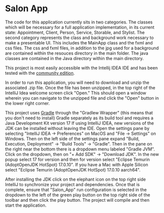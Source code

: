 # Salon App

The code for this application currently sits in two categories. The classes which will be necessary for a full
application implementation, in its current state: Appointment, Client, Person, Service, Storable, and Stylist. The
second category represents the class and background work necessary to make a presentable UI. This includes the 
MainApp class and the fxml and css files. The css and fxml files, in addition to the jpg used for a background
are contained within the resouces directory in the main folder. The java classes are contained in the Java directory
within the main directory.

This project is most easily accessible with the Intellij IDEA IDE and has been tested with the 
[community edition](https://www.jetbrains.com/idea/download).

In order to run this application, you will need to download and unzip the associated .zip file. Once the file has
been unzipped, in the top right of the IntelliJ Idea welcome screen click "Open." This should open a window wherein
you can navigate to the unzipped file and click the "Open" button in the lower right corner.

This project uses [Gradle](https://gradle.org) through the "Gradlew Wrapper" (this means that you don't need to
install) Gradle separately as its build tool and requires a Java
Development Kit version 17 If using IntelliJ IDEA, new versions of the JDK can be installed without leaving the IDE.
Open the settings pane by selecting "IntelliJ IDEA -> Preferences" on MacOS and "File -> Settings" on Windows. Then
on the left side of the settings pane expand "Build, Execution, Deployment" -> "Build Tools" -> "Gradle". Then in
the pane on the right near the bottom there is a dropdown menu labeled "Gradle JVM". Click on the dropdown, then on
"+ Add SDK" -> "Download JDK". In the new popup select 17 for version and then for version select
"Eclipse Temurin (AdoptOpenJDK HotSpot) 17.0.10". If you have a Mac with Apple Silicon select
"Eclipse Temurin (AdoptOpenJDK HotSpot) 17.0.10 aarch64".

After installing the JDK click on the elephant icon on the top right side IntelliJ to synchronize your project and
dependencies. Once that is complete, ensure that "Salon_App" run configuration is selected in the dropdown to the
left of the green play button on the top right side of the toolbar and then click the play button. The project will
compile and then start the application.
